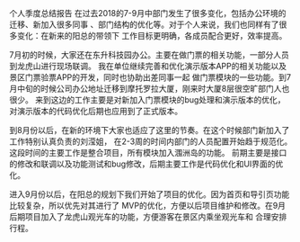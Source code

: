 个人季度总结报告
 在过去2018的7-9月中部门发生了很多变化，包括办公环境的迁移、新加入很多同事
 、部门结构的优化等。对于个人来说，我们也同样有了很多变化：在新来的阳总的带领下
 工作目标更明确，各成员配合更好，效率提高。

 7月初的时候，大家还在东升科技园办公。主要在做门票的相关功能，一部分人员到龙虎山进行现场联调。
我在单位继续完善和优化演示版本APP的相关功能以及景区门票验票APP的开发，同时也协助出差同事一起
做门票模块的一些功能。到7月中旬的时候公司办公地址迁移到摩托罗拉大厦，刚来时大厦8层很空旷部门人也很少。
来到这边的工作主要是对新加入门票模块的bug处理和演示版本的优化，对演示版本的代码优化后期也应用到了正式版本。

到8月份以后，在新的环境下大家也适应了这里的节奏。在这个时候部门新加入了工作特别认真负责的刘滢姐，
在2-3周的时间内部门的人员配置开始趋于规范化。这段时间的主要工作是整合项目，所有模块加入涠洲岛的功能。
前期主要是接口的修改和联调以及功能测试和bug修改，后期主要工作是代码优化和UI界面的优化。

进入9月份以后，在阳总的规划下我们开始了项目的优化。因为首页和导引页功能比较复杂，所以优先对其进行了
MVP的优化，方便以后项目维护和修改。在9月后期项目加入了龙虎山观光车的功能，方便游客在景区内乘坐观光车和
合理安排行程。